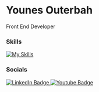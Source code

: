 Younes Outerbah 
========================================================================================================================================

Front End Developer

### Skills

[![My Skills](https://skillicons.dev/icons?i=html,css,js,react,nextjs,redux,tailwind,sass,figma)](https://skillicons.dev)
<br/>

### Socials

<div id="badges">
  <a href="https://www.linkedin.com/in/younesouterbah/">
    <img src="https://img.shields.io/badge/LinkedIn-blue?style=for-the-badge&logo=linkedin&logoColor=white" alt="LinkedIn Badge"/>
  </a>
  <a href="https://www.youtube.com/channel/UCciJYKAENpUu-MgWU1uSjlA">
    <img src="https://img.shields.io/badge/YouTube-FF0000?style=for-the-badge&logo=youtube&logoColor=white" alt="Youtube Badge"/>
  </a>
</div>

          
                    
          
          
          
